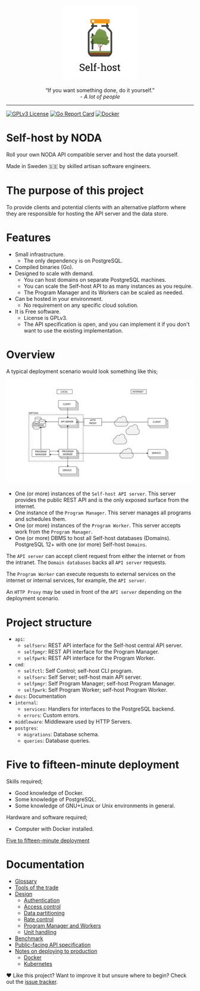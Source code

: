 <p align="center">
    <img src="https://raw.githubusercontent.com/self-host/self-host/main/docs/assets/logo.svg" width="200" height="200">
    <br>
    <br>
    <quote>&ldquo;If you want something done, do it yourself.&rdquo;</quote>
    <br>
    <i>- A lot of people</i>
</p>

---

[![GPLv3 License](https://img.shields.io/badge/license-GPLv3-blue)](https://github.com/self-host/self-host/blob/master/LICENSE)
[![Go Report Card](https://goreportcard.com/badge/github.com/self-host/self-host)](https://goreportcard.com/report/github.com/self-host/self-host)
[![Docker](https://github.com/self-host/self-host/actions/workflows/docker.yml/badge.svg)](https://github.com/self-host/self-host/actions/workflows/docker.yml)

# Self-host by NODA

Roll your own NODA API compatible server and host the data yourself.

Made in Sweden :sweden: by skilled artisan software engineers.


# The purpose of this project

To provide clients and potential clients with an alternative platform where they are responsible for hosting the API server and the data store.


# Features

- Small infrastructure.
    + The only dependency is on PostgreSQL.
- Compiled binaries (Go).
- Designed to scale with demand.
    + You can host domains on separate PostgreSQL machines.
    + You can scale the Self-host API to as many instances as you require.
    + The Program Manager and its Workers can be scaled as needed.
- Can be hosted in your environment.
    + No requirement on any specific cloud solution.
- It is Free software.
    + License is GPLv3.
    + The API specification is open, and you can implement it if you don't want to use the existing implementation.


# Overview

A typical deployment scenario would look something like this;

![Overview][fig1]

- One (or more) instances of the `Self-host API server`. This server provides the public REST API and is the only exposed surface from the internet.
- One instance of the `Program Manager`. This server manages all programs and schedules them.
- One (or more) instances of the `Program Worker`. This server accepts work from the `Program Manager`.
- One (or more) DBMS to host all Self-host databases (Domains). PostgreSQL 12+ with one (or more) Self-host `Domains`.

The `API server` can accept client request from either the internet or from the intranet. The `Domain databases` backs all `API server` requests.

The `Program Worker` can execute requests to external services on the internet or internal services, for example, the `API server`.

An `HTTP Proxy` may be used in front of the `API server` depending on the deployment scenario.


# Project structure

- `api`:
    + `selfserv`: REST API interface for the Self-host central API server.
    + `selfpmgr`: REST API interface for the Program Manager.
    + `selfpwrk`: REST API interface for the Program Worker.
- `cmd`:
    + `selfctl`: Self Control; self-host CLI program.
    + `selfserv`: Self Server; self-host main API server.
    + `selfpmgr`: Self Program Manager; self-host Program Manager.
    + `selfpwrk`: Self Program Worker; self-host Program Worker.
- `docs`: Documentation
- `internal`:
    + `services`: Handlers for interfaces to the PostgreSQL backend.
    + `errors`: Custom errors.
- `middleware`: Middleware used by HTTP Servers.
- `postgres`:
    + `migrations`: Database schema.
    + `queries`: Database queries.


# Five to fifteen-minute deployment

Skills required;

- Good knowledge of Docker.
- Some knowledge of PostgreSQL.
- Some knowledge of GNU+Linux or Unix environments in general.

Hardware and software required;

- Computer with Docker installed.

[Five to fifteen-minute deployment](https://github.com/self-host/self-host/blob/main/docs/test_deployment.md)


# Documentation

- [Glossary](https://github.com/self-host/self-host/blob/main/docs/glossary.md)
- [Tools of the trade](https://github.com/self-host/self-host/blob/main/docs/tools_of_the_trade.md)
- [Design](https://github.com/self-host/self-host/blob/main/docs/design.md)
    + [Authentication](https://github.com/self-host/self-host/blob/main/docs/authentication.md)
    + [Access control](https://github.com/self-host/self-host/blob/main/docs/access_control.md)
    + [Data partitioning](https://github.com/self-host/self-host/blob/main/docs/data_partitioning.md)
    + [Rate control](https://github.com/self-host/self-host/blob/main/docs/rate_control.md)
    + [Program Manager and Workers](https://github.com/self-host/self-host/blob/main/docs/program_manager_worker.md)
    + [Unit handling](https://github.com/self-host/self-host/blob/main/docs/unit_handling.md)
- [Benchmark](https://github.com/self-host/self-host/blob/main/docs/benchmark_overview.md)
- [Public-facing API specification](https://petstore.swagger.io/?url=https://raw.githubusercontent.com/self-host/self-host/main/api/selfserv/rest/openapiv3.yaml)
- [Notes on deploying to production](https://github.com/self-host/self-host/blob/main/docs/production_deployment.md)
    + [Docker](https://github.com/self-host/self-host/blob/main/docs/docker_deployment.md)
    + [Kubernetes](https://github.com/self-host/self-host/blob/main/docs/k8s_deployment.md)


:hearts: Like this project? Want to improve it but unsure where to begin? Check out the [issue tracker](https://github.com/self-host/self-host/issues).


[fig1]: https://raw.githubusercontent.com/self-host/self-host/main/docs/assets/overview.svg "Overview"
